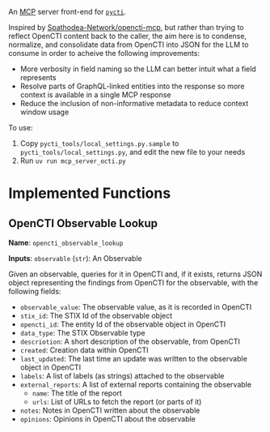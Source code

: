 An [MCP](https://modelcontextprotocol.io/) server front-end for [`pycti`](https://github.com/OpenCTI-Platform/client-python).

Inspired by [Spathodea-Network/opencti-mcp](https://github.com/Spathodea-Network/opencti-mcp), but rather than trying to reflect
OpenCTI content back to the caller, the aim here is to condense, normalize, and consolidate data from OpenCTI into JSON for
the LLM to consume in order to acheive the following improvements:
* More verbosity in field naming so the LLM can better intuit what a field represents
* Resolve parts of GraphQL-linked entities into the response so more context is available in a single MCP response
* Reduce the inclusion of non-informative metadata to reduce context window usage

To use:

1. Copy `pycti_tools/local_settings.py.sample` to `pycti_tools/local_settings.py`, and edit the new file to your needs
2. Run `uv run mcp_server_octi.py`

# Implemented Functions

## OpenCTI Observable Lookup

**Name**: `opencti_observable_lookup`

**Inputs**: `observable` (`str`): An Observable

Given an observable, queries for it in OpenCTI and, if it exists, returns JSON object representing
the findings from OpenCTI for the observable, with the following fields:
* `observable_value`: The observable value, as it is recorded in OpenCTI
* `stix_id`: The STIX Id of the observable object
* `opencti_id`: The entity Id of the observable object in OpenCTI
* `data_type`: The STIX Observable type
* `descriotion`: A short description of the observable, from OpenCTI
* `created`: Creation data within OpenCTI
* `last_updated`: The last time an update was written to the observable object in OpenCTI
* `labels`: A list of labels (as strings) attached to the observable
* `external_reports`: A list of external reports containing the observable
  * `name`: The title of the report
  * `urls`: List of URLs to fetch the report (or parts of it)
* `notes`: Notes in OpenCTI written about the observable
* `opinions`: Opinions in OpenCTI about the observable
